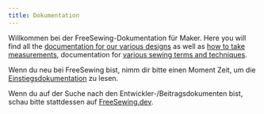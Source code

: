 ```yaml
---
title: Dokumentation
---
```


Willkommen bei der FreeSewing-Dokumentation für Maker. Here you will find all the [documentation for our various designs](/docs/designs) as well as [how to take measurements](/docs/measurements/), documentation for [various sewing terms and techniques](/docs/sewing/).

Wenn du neu bei FreeSewing bist, nimm dir bitte einen Moment Zeit, um die [Einstiegsdokumentation](/de/docs/about/guide/) zu lesen.

<ReadMore recurse />

<Tip>

Wenn du auf der Suche nach den
Entwickler-/Beitragsdokumenten bist, schau bitte stattdessen auf
[FreeSewing.dev](https://freesewing.dev/).

</Tip>

